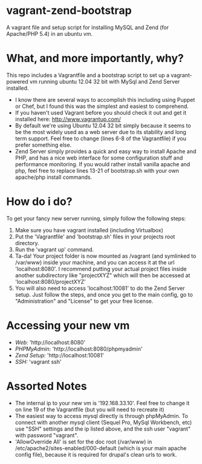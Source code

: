 vagrant-zend-bootstrap
======================

A vagrant file and setup script for installing MySQL and Zend (for Apache/PHP 5.4) in an ubuntu vm.

# What, and more importantly, why?
This repo includes a Vagrantfile and a bootstrap script to set up a vagrant-powered vm running ubuntu 12.04 32 bit with MySql and Zend Server installed.
* I know there are several ways to accomplish this including using Puppet or Chef, but I found this was the simplest and easiest to comprehend.
* If you haven't used Vagrant before you should check it out and get it installed here: http://www.vagrantup.com/
* By default we're using Ubuntu 12.04 32 bit simply because it seems to be the most widely used as a web server due to its stability and long term support. Feel free to change (lines 6-8 of the Vagrantfile) if you prefer something else.
* Zend Server simply provides a quick and easy way to install Apache and PHP, and has a nice web interface for some configuration stuff and performance monitoring. If you would rather install vanilla apache and php, feel free to replace lines 13-21 of bootstrap.sh with your own apache/php install commands.

# How do i do?
To get your fancy new server running, simply follow the following steps:
1. Make sure you have vagrant installed (including Virtualbox)
2. Put the 'Vagrantfile' and 'bootstrap.sh' files in your projects root directory.
3. Run the 'vagrant up' command.
4. Ta-da! Your project folder is now mounted as /vagrant (and symlinked to /var/www) inside your machine, and you can access it at the url 'localhost:8080'. I recommend putting your actual project files inside another subdirectory like "projectXYZ" which will then be accessed at 'localhost:8080/projectXYZ'
5. You will also need to access 'localhost:10081' to do the Zend Server setup. Just follow the steps, and once you get to the main config, go to "Administration" and "License" to get your free license.

# Accessing your new vm
* *Web:* 'http://localhost:8080'
* *PHPMyAdmin:* 'http://localhost:8080/phpmyadmin'
* *Zend Setup:* 'http://localhost:10081'
* *SSH:* 'vagrant ssh'


# Assorted Notes
* The internal ip to your new vm is '192.168.33.10'. Feel free to change it on line 19 of the Vagrantfile (but you will need to recreate it)
* The easiest way to access mysql directly is through phpMyAdmin. To connect with another mysql client (Sequel Pro, MySql Workbench, etc) use "SSH" settings and the ip listed above, and the ssh user "vagrant" with password "vagrant".
* 'AllowOverride All' is set for the doc root (/var/www) in /etc/apache2/sites-enabled/000-default (which is your main apache config file), because it is required for drupal's clean urls to work.
